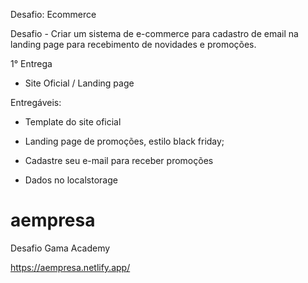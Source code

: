 
Desafio: Ecommerce


Desafio - Criar um sistema de e-commerce para cadastro de email na landing page para recebimento de novidades e promoções.

1° Entrega 

- Site Oficial / Landing page  

Entregáveis: 

- Template do site oficial 

- Landing page de promoções, estilo black friday; 

- Cadastre seu e-mail para receber promoções 

- Dados no localstorage


# aempresa

Desafio Gama Academy 

https://aempresa.netlify.app/
